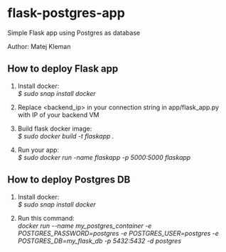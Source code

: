 # flask-postgres-app

Simple Flask app using Postgres as database

Author: Matej Kleman

## How to deploy Flask app
1. Install docker: \
    *$ sudo snap install docker*

2. Replace <backend_ip> in your connection string in app/flask_app.py with IP of your backend VM

3. Build flask docker image: \
    *$ sudo docker build -t flaskapp .*

4. Run your app: \
    *$ sudo docker run -name flaskapp -p 5000:5000 flaskapp*

## How to deploy Postgres DB
1. Install docker: \
    *$ sudo snap install docker*

2. Run this command: \
    *docker run --name my_postgres_container -e POSTGRES_PASSWORD=postgres -e POSTGRES_USER=postgres -e POSTGRES_DB=my_flask_db -p 5432:5432 -d postgres*
